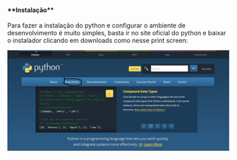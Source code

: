 <h4>**Instalação**</h4>

Para fazer a instalação do python e configurar o ambiente de desenvolvimento é muito simples, basta ir no site oficial do python e baixar o instalador clicando em downloads como nesse print screen:

<img src="https://github.com/BrunoCiccarino/python4noobs/blob/main/instala%C3%A7%C3%A3o/img/pythoninstall1.jpg" alt="Instalação do python">
